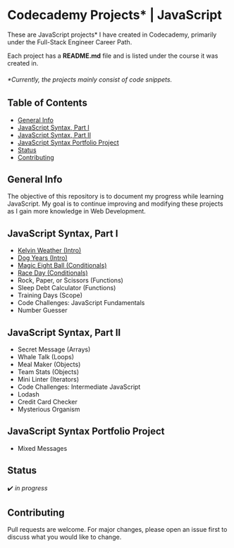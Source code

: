 # Codecademy Projects* | JavaScript

These are JavaScript projects* I have created in Codecademy, primarily under the Full-Stack Engineer Career Path.

Each project has a **README.md** file and is listed under the course it was created in.

###### *Currently, the projects mainly consist of code snippets.

## Table of Contents
* [General Info](#general-info)
* [JavaScript Syntax, Part I](#javascript-syntax-part-i)
* [JavaScript Syntax, Part II](#javascript-syntax-part-ii)
* [JavaScript Syntax Portfolio Project](#javascript-syntax-portfolio-project)
* [Status](#status)
* [Contributing](#contributing)

## General Info
The objective of this repository is to document my progress while learning JavaScript. My goal is to continue improving and modifying these projects as I gain more knowledge in Web Development.

## JavaScript Syntax, Part I
* [Kelvin Weather (Intro)](https://github.com/vivian-mca/JavaScript-Codecademy-Projects/tree/gh-pages/Kelvin%20Weather)
* [Dog Years (Intro)](https://github.com/vivian-mca/JavaScript-Codecademy-Projects/tree/gh-pages/Dog%20Years)
* [Magic Eight Ball (Conditionals)](https://github.com/vivian-mca/JavaScript-Codecademy-Projects/tree/gh-pages/Magic%20Eight%20Ball)
* [Race Day (Conditionals)](https://github.com/vivian-mca/JavaScript-Codecademy-Projects/tree/gh-pages/Race%20Day)
* Rock, Paper, or Scissors (Functions)
* Sleep Debt Calculator (Functions)
* Training Days (Scope)
* Code Challenges: JavaScript Fundamentals
* Number Guesser

## JavaScript Syntax, Part II
* Secret Message (Arrays)
* Whale Talk (Loops)
* Meal Maker (Objects)
* Team Stats (Objects)
* Mini Linter (Iterators)
* Code Challenges: Intermediate JavaScript
* Lodash
* Credit Card Checker
* Mysterious Organism

## JavaScript Syntax Portfolio Project
* Mixed Messages

## Status
:heavy_check_mark: _in progress_

## Contributing
Pull requests are welcome. For major changes, please open an issue first to discuss what you would like to change.

